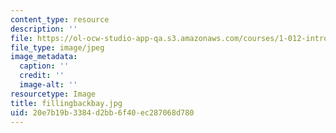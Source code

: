 ```yaml
---
content_type: resource
description: ''
file: https://ol-ocw-studio-app-qa.s3.amazonaws.com/courses/1-012-introduction-to-civil-engineering-design-spring-2002/20e7b19b3384d2bb6f40ec287068d780_fillingbackbay.jpg
file_type: image/jpeg
image_metadata:
  caption: ''
  credit: ''
  image-alt: ''
resourcetype: Image
title: fillingbackbay.jpg
uid: 20e7b19b-3384-d2bb-6f40-ec287068d780
---
```

